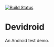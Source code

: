[![Build Status](https://travis-ci.com/tsymiar/Device2Device.svg?branch=master)](https://travis-ci.com/tsymiar/Device2Device)

# Devidroid
An Android test demo.

